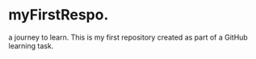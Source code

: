 # myFirstRespo.
a journey to learn. This is my first repository created as part of a GitHub learning task.

